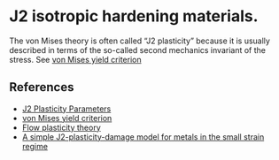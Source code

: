 # J2 isotropic hardening materials.

The von Mises theory is often called “J2 plasticity” because it is usually
described in terms of the so-called second mechanics invariant of the
stress. See [von Mises yield criterion](https://en.wikipedia.org/wiki/Von_Mises_yield_criterion)</a>


## References

- [J2 Plasticity Parameters](https://portwooddigital.com/2025/01/05/j2-plasticity-parameters/)
- [von Mises yield criterion](https://en.wikipedia.org/wiki/Von_Mises_yield_criterion)
- [Flow plasticity theory](https://en.wikipedia.org/wiki/Von_Mises_yield_criterion)
- [A simple J2-plasticity-damage model for metals in the small strain regime](https://www.researchgate.net/publication/236880384_A_simple_J2-plasticity-damage_model_for_metals_in_the_small_strain_regime)
